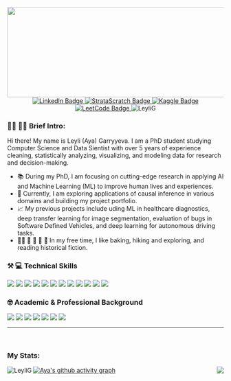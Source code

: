 <div id="header" align="center">
  <img src="https://media.dev.to/cdn-cgi/image/width=1000,height=420,fit=cover,gravity=auto,format=auto/https%3A%2F%2Fdev-to-uploads.s3.amazonaws.com%2Fuploads%2Farticles%2F6j12mt2561boffqnrf2i.gif" width="650" height="210"/>
</div>

<div id="badges" align="Center">
  <a href="https://www.linkedin.com/in/leyligarryyeva/" onclick="window.open(this.href,'_blank');return false;">
    <img src="https://img.shields.io/badge/LINKEDIN-blue?style=for-the-badge&logo=linkedin&logoColor=white" alt="LinkedIn Badge"/>
  </a>
  <a href="https://platform.stratascratch.com/user/aia_cubed" onclick="window.open(this.href,'_blank');return false;">
    <img src="https://img.shields.io/badge/STRATASCRATCH-green?style=for-the-badge&logo=stratascratch&logoColor=white" alt="StrataScratch Badge"/>
  </a>
  <a href="https://www.kaggle.com/ayagarryyeva" onclick="window.open(this.href,'_blank');return false;">
    <img src="https://img.shields.io/badge/Kaggle-333333?style=for-the-badge&logo=kaggle&logoColor=blue" alt="Kaggle Badge"/>
  </a>
  <a href="https://leetcode.com/u/lgarryyeva/" onclick="window.open(this.href,'_blank');return false;">
    <img src="https://img.shields.io/badge/Leetcode-333333?style=for-the-badge&logo=leetcode&logoColor=yellow" alt="LeetCode Badge"/>
  </a>
  <img src="https://komarev.com/ghpvc/?username=LeyliG&label=Profile%20views&color=red&style=for-the-badge" alt="LeyliG"/> 
  </p>
</div>

### :woman_student:  :woman_technologist: Brief Intro:

Hi there! My name is Leyli (Aya) Garryyeva. I am a PhD student studying Computer Science and Data Sientist with over 5 years of experience cleaning, statistically analyzing, visualizing, and modeling data for research and decision-making.

- 📚 During my PhD, I am focusing on cutting-edge research in applying AI and Machine Learning (ML) to improve human lives and experiences.
- 🌱 Currently, I am exploring applications of causal inference in various domains and building my project portfolio.
- 📈 My previous projects include uding ML in healthcare diagnostics, deep transfer learning for image segmentation, evaluation of bugs in Software Defined Vehicles, and deep learning for autonomous driving tasks.
- :woman_cook: 🥾 🌳 🌊 📖 In my free time, I like baking, hiking and exploring, and reading historical fiction. 

<h3 align="left">⚒️ 💻 Technical Skills </h3>

![](https://img.shields.io/badge/Python-3776AB?style=flat&logo=python&logoColor=white)
![](https://img.shields.io/badge/R-3776AB?style=flat&logo=r&logoColor=white)
![](https://img.shields.io/badge/Snowflake-29B5E8?style=flat&logo=snowflake&logoColor=white)
![](https://img.shields.io/badge/Oracle_DB-F80000?style=flat&logo=oracle&logoColor=white)
![](https://img.shields.io/badge/MySQL-4479A1?style=flat&logo=mysql&logoColor=white)
![](https://img.shields.io/badge/Git-F05032?style=flat&logo=git&logoColor=white)
![](https://img.shields.io/badge/Power_BI-F2C811?style=flat&logo=microsoft-power-bi&logoColor=white)
![](https://img.shields.io/badge/Tableau-E97627?style=flat&logo=tableau&logoColor=white)
![](https://img.shields.io/badge/Jira-2018FF?style=flat&logo=jira&logoColor=white)
![](https://img.shields.io/badge/Trello-0079BF?style=flat&logo=trello&logoColor=white)
![](https://img.shields.io/badge/Machine_Learning-FF6F61?style=flat&logoColor=white)
![](https://img.shields.io/badge/Deep_Learning-C4C9CC?style=flat&logoColor=white)

<h3 align="left"> 🤓 Academic & Professional Background </h3>

![](https://img.shields.io/badge/Data_Science-E4F0F6?style=flat&logoColor=white)
![](https://img.shields.io/badge/Operations_Research-EEF6EC?style=flat&logoColor=white)
![](https://img.shields.io/badge/Mathematics-F7F0FA?style=flat&logoColor=white)
![](https://img.shields.io/badge/Computer_Science-E4F7FA?style=flat&logoColor=white)
![](https://img.shields.io/badge/Economics-EDEFF4?style=flat&logoColor=white)
![](https://img.shields.io/badge/Finance-D6ECD2?style=flat&logoColor=white)
![](https://img.shields.io/badge/Public_Policy-BDECF3?style=flat&logoColor=white)
</div>

---
<br/>
<h3 align="left">My Stats:</h3>
<p><img align="left" src="https://github-readme-stats.vercel.app/api/top-langs?username=LeyliG&title_color=ef4444&text_color=ffffff&icon_color=f97316&bg_color=1c1917&hide_border=true&show_icons=true&locale=en&layout=compact" alt="LeyliG"  /></p>
<a href="http://www.github.com/LeyliG"><img align="right" src="https://github-readme-streak-stats.herokuapp.com/?user=LeyliG&stroke=ffffff&background=1c1917&ring=ef4444&fire=ef4444&currStreakNum=ffffff&currStreakLabel=ef4444&sideNums=ffffff&sideLabels=ffffff&dates=ffffff&hide_border=true" /></a>

[![Aya's github activity graph](https://github-readme-activity-graph.vercel.app/graph?username=LeyliG&bg_color=000000&color=ffffff&line=51f565&point=ffffff&area=true&hide_border=true)](https://github.com/LeyliG/github-readme-activity-graph)


<!--
**LeyliG/LeyliG** is a ✨ _special_ ✨ repository because its `README.md` (this file) appears on your GitHub profile.

Here are some ideas to get you started:

- 🔭 I’m currently working on ...
- 🌱 I’m currently learning ...
- 👯 I’m looking to collaborate on ...
- 🤔 I’m looking for help with ...
- 💬 Ask me about ...
- 📫 How to reach me: ...
- 😄 Pronouns: ...
- ⚡ Fun fact: ...


![](https://img.shields.io/badge/FastAPI-009688?style=flat&logo=fastapi&logoColor=white)
![](https://img.shields.io/badge/GraphQL-E434AA?style=flat&logo=graphql&logoColor=white)
![](https://img.shields.io/badge/Node.js-339933?style=flat&logo=node.js&logoColor=white)
![](https://img.shields.io/badge/Airflow-017CEE?style=flat&logo=apache-airflow&logoColor=white)
![](https://img.shields.io/badge/Kubernetes-326CE5?style=flat&logo=kubernetes&logoColor=white)

<\div>

https://www.atlassian.com/blog/trello/the-how-and-why-behind-trellos-visual-brand-guide

[![Leetcode Stats](https://leetcard.jacoblin.cool/Swetha_Murthy?theme=dark&font=Hind%20Siliguri)](https://leetcode.com/Swetha_Murthy/)

[![Swetha's github activity graph](https://github-readme-activity-graph.vercel.app/graph?username=swethamurthy25&bg_color=000000&color=ffffff&line=51f565&point=ffffff&area=true&hide_border=true)](https://github.com/swethamurthy25/github-readme-activity-graph)

-->
